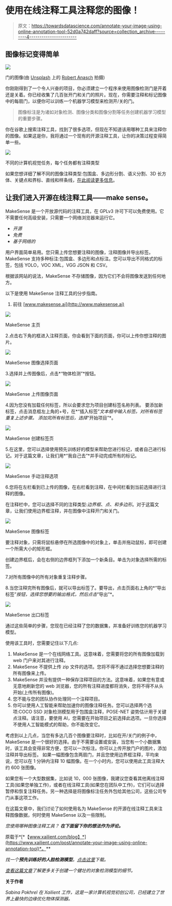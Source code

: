 # 使用在线注释工具注释您的图像！

> 原文：<https://towardsdatascience.com/annotate-your-image-using-online-annotation-tool-52d0a742daff?source=collection_archive---------4----------------------->

## 图像标记变得简单

![](img/4b55a5317460a582ae26444d9db17b00.png)

门的图像(由 [Unsplash](https://unsplash.com/?utm_source=unsplash&utm_medium=referral&utm_content=creditCopyText) 上的 [Robert Anasch](https://unsplash.com/@diesektion?utm_source=unsplash&utm_medium=referral&utm_content=creditCopyText) 拍摄)

你刚刚得到了一个令人兴奋的项目，你必须建立一个程序来使用图像检测门是开着还是关着。你已经收集了几百张开门和关门的照片。现在，你需要注释和标记图像中的每扇门，以便你可以训练一个机器学习模型来检测开/关的门。

> 图像标注是为诸如对象检测、图像分类和图像分割等任务创建机器学习模型的重要步骤。

你在谷歌上搜索注释工具，找到了很多选项，但现在不知道该用哪种工具来注释你的图像。如果这是你，我将通过一个现有的开源注释工具，让你的决策过程变得简单一些。

![](img/2be6a710eeb504f0dbbed2c144cd8942.png)

不同的计算机视觉任务，每个任务都有注释类型

如果您想详细了解不同的图像注释类型:包围盒、多边形分割、语义分割、3D 长方体、关键点和界标、直线和样条线，[在此阅读更多信息](/image-data-labelling-and-annotation-everything-you-need-to-know-86ede6c684b1)。

## 让我们进入开源在线注释工具——make sense。

MakeSense 是一个开放源代码的注释工具，在 GPLv3 许可下可以免费使用。它不需要任何高级安装，只需要一个网络浏览器来运行它。

*   *开源*
*   *免费*
*   *基于网络的*

用户界面简单易用。您只需上传您想要注释的图像，注释图像并导出标签。MakeSense 支持多种标注:包围盒、多边形和点标注。您可以导出不同格式的标签，包括 YOLO，VOC XML，VGG JSON 和 CSV。

根据该网站的说法，MakeSense 不存储图像，因为它们不会将图像发送到任何地方。

以下是使用 MakeSense 注释工具的分步指南。

1.  前往 [www.makesense.ai](http://www.makesense.ai)

![](img/a215aa61a9d0b60e13effc111d0b05a6.png)

MakeSense 主页

2.点击右下角的框进入注释页面，你会看到下面的页面，你可以上传你想注释的图片。

![](img/566a6e3c1b229838bc83a7e3ef66c9d1.png)

MakeSense 图像选择页面

3.选择并上传图像后，点击*“物体检测”*按钮。

![](img/755f1ad601b10d616fac62439445b874.png)

MakeSense 上传图像页面

4.因为您没有加载任何标签，所以会要求您为项目创建标签名称列表。
要添加新标签，点击消息框左上角的+号，在*“插入标签”*文本框中输入标签。对所有标签重复上述步骤。
添加完所有标签后，选择*“开始项目”*。

![](img/bbab61eacddbc36b89511d4032579aa8.png)

MakeSense 创建标签页

5.在这里，您可以选择使用预先训练好的模型来帮助您进行标记，或者自己进行标记。对于这篇文章，让我们用*“我自己去”*并手动完成所有的标记。

![](img/1d5aa35dea082aa2cab0f5cb6917bf41.png)

MakeSense 手动注释选项

6.您将在左栏看到已上传的图像，在右栏看到注释，在中间栏看到当前选择进行注释的图像。

在注释栏中，您可以选择不同的注释类型:*边界框、点、*和*多边形*。对于这篇文章，让我们使用边界框注释，并在图像中注释开门和关门。

![](img/efd297af6e12be78ec8a63ef07a34da3.png)

MakeSense 图像标签

要注释对象，只需将鼠标悬停在所选图像中的对象上，单击并拖动鼠标，即可创建一个所需大小的矩形框。

创建边界框后，会在右侧的边界框列下添加一个新条目。单击为对象选择所需的标签。

7.对所有图像中的所有对象重复注释步骤。

8.当您注释完所有图像后，就可以导出标签了。要导出，点击页面右上角的*“导出标签”*按钮，选择您想要的输出格式，然后点击*“导出”*。

![](img/2ae0d45f4b51f75c06303801c0622ab0.png)

MakeSense 出口标签

通过这些简单的步骤，您现在已经注释了您的数据集，并准备好训练您的机器学习模型。

使用该工具时，您需要记住以下几点:

1.  MakeSense 是一个在线网络工具。这意味着，您需要将您的所有图像加载到 web 门户来对其进行注释。
2.  MakeSense 不提供上传 zip 文件的选项。您将不得不通过选择您想要注释的所有图像来上传。
3.  MakeSense 并没有提供一种保存注释项目的方法。这意味着，如果您有意或无意地刷新您的 web 浏览器，您的所有注释进度都将消失，您将不得不从头开始(上传所有图像)。
4.  您不能与您的团队协作处理同一个注释项目。
5.  你可以使用人工智能来帮助加速你的图像注释任务。您可以选择两个选项:COCO SSD 对象检测模型用于包围盒注释，POSE-NET 姿势估计用于关键点注释。请注意，要使用 AI，您需要在开始项目之前选择此选项。一旦你选择不使用人工智能模式的帮助，你不能改变它。

考虑到以上几点，当您有多达几百个图像要注释时，比如在开/关门的例子中，MakeSense 是一个很好的选择。由于不需要设置或安装，当您有一个小数据集时，该工具会变得非常方便，您可以一次标注。你可以上传开放门户的图片，添加注释并导出标签。
如果一幅图像包含两扇门，并且您使用边界框注释，平均来说，您可以在 1 分钟内注释 10 幅图像。在一个小时内，您可以使用此工具注释大约 600 张图像。

如果您有一个大型数据集，比如说 10，000 张图像，我建议您查看其他离线注释工具(如果您单独工作)，或者在线注释工具(如果您在团队中工作)，它们可以选择暂停和恢复注释任务。另一种选择是将图像标注任务外包给其他公司，这些公司专门从事这项工作。

在这篇文章中，我们讨论了如何使用名为 MakeSense 的开源在线注释工具来注释图像数据，何时使用 MakeSense 以及一些限制。

*您使用哪种图像注释工具？* ***在下面留下你的想法作为评论。***

原载于*[*【www.xailient.com/blog】*](https://www.xailient.com/post/annotate-your-image-using-online-annotation-tool)*。**

*找一个**预先训练好的人脸检测模型**。[点击这里](https://sdk.xailient.com/register.html)下载。*

*[查看这篇文章](https://www.xailient.com/post/obstacle-to-robust-object-detection)了解更多关于创建一个健壮的对象检测模型的细节。*

****关于作者****

*Sabina Pokhrel 在 Xailient 工作，这是一家计算机视觉初创公司，已经建立了世界上最快的边缘优化物体探测器。*